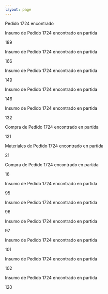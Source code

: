 ```yaml
--- 
layout: page
--- 
```

<p>Pedido 1724 encontrado </p>
<p> Insumo de Pedido 1724 encontrado en partida </p> 189
<p> Insumo de Pedido 1724 encontrado en partida </p> 166
<p> Insumo de Pedido 1724 encontrado en partida </p> 149
<p> Insumo de Pedido 1724 encontrado en partida </p> 146
<p> Insumo de Pedido 1724 encontrado en partida </p> 132
<p> Compra de Pedido 1724 encontrado en partida </p> 121
<p> Materiales de Pedido 1724 encontrado en partida </p> 21
<p> Compra de Pedido 1724 encontrado en partida </p> 16
<p> Insumo de Pedido 1724 encontrado en partida </p> 95
<p> Insumo de Pedido 1724 encontrado en partida </p> 96
<p> Insumo de Pedido 1724 encontrado en partida </p> 97
<p> Insumo de Pedido 1724 encontrado en partida </p> 101
<p> Insumo de Pedido 1724 encontrado en partida </p> 102
<p> Insumo de Pedido 1724 encontrado en partida </p> 120
